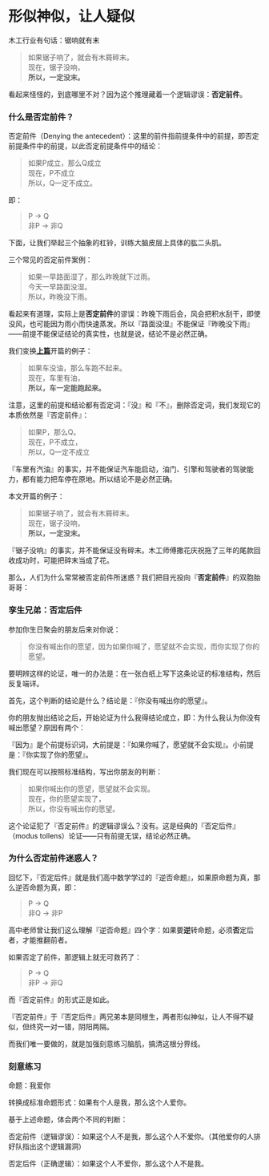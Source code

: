 # 形似神似，让人疑似


木工行业有句话：锯响就有末
>   如果锯子响了，就会有木屑碎末。<br />现在，锯子没响，<br />
>   **所以，一定没末。**

看起来怪怪的，到底哪里不对？因为这个推理藏着一个逻辑谬误：**否定前件**。

### 什么是否定前件？

否定前件（Denying the antecedent）：这里的前件指前提条件中的前提，即否定前提条件中的前提，以此否定前提条件中的结论：

>  如果P成立，那么Q成立<br />现在，P不成立<br />
>  所以，Q一定不成立。

即：

>  P → Q <br />非P → 非Q 

下面，让我们举起三个抽象的杠铃，训练大脑皮层上具体的肱二头肌。

三个常见的否定前件案例：

> 如果一早路面湿了，那么昨晚就下过雨。<br />
> 今天一早路面没湿。<br />
> 所以，昨晚没下雨。

看起来有道理，实际上是**否定前件**的谬误：昨晚下雨后会，风会把积水刮干，即使没风，也可能因为雨小而快速蒸发。所以『路面没湿』不能保证『昨晚没下雨』——前提不能保证结论的真实性，也就是说，结论不是必然正确。

我们变换[**上篇**](https://doraemonj.github.io/zh-cn/logical_fallacy_001/)开篇的例子：

>   如果车没油，那么车跑不起来。<br />现在，车里有油，<br />
>   **所以，车一定能跑起来。**

注意，这里的前提和结论都有否定词：『没』和『不』，删除否定词，我们发现它的本质依然是『否定前件』：

>   如果P，那么Q。<br />
>   现在，P不成立，<br />
>   所以，Q一定不成立

『车里有汽油』的事实，并不能保证汽车能启动，油门、引擎和驾驶者的驾驶能力，都有能力把车停在原地。所以结论不是必然正确。

本文开篇的例子：

>   如果锯子响了，就会有木屑碎末。<br />现在，锯子没响，<br />
>   **所以，一定没末。**

『锯子没响』的事实，并不能保证没有碎末。木工师傅撒花庆祝拖了三年的尾款回收成功时，可能把碎末当成了花。

那么，人们为什么常常被否定前件所迷惑？我们把目光投向『**否定前件**』的双胞胎哥哥：

### 孪生兄弟：否定后件

参加你生日聚会的朋友后来对你说：

>   你没有喊出你的愿望，因为如果你喊了，愿望就不会实现，而你实现了你的愿望。

要明辨这样的论证，唯一的办法是：在一张白纸上写下这条论证的标准结构，然后反复端详。

首先，这个判断的结论是什么？结论是：『你没有喊出你的愿望』。

你的朋友抛出结论之后，开始论证为什么我得结论成立，即：为什么我认为你没有喊出愿望？原因有两个：

『因为』是个前提标识词，大前提是：『如果你喊了，愿望就不会实现』。小前提是：『你实现了你的愿望』。

我们现在可以按照标准结构，写出你朋友的判断：

>   如果你喊出你的愿望，愿望就不会实现。<br />
>   现在，你的愿望实现了，<br />
>   所以，你没有喊出你的愿望。

这个论证犯了『否定前件』的逻辑谬误么？没有。这是经典的『否定后件』（modus tollens）论证——只有前提无误，结论必然正确。

### 为什么否定前件迷惑人？

回忆下，『否定后件』就是我们高中数学学过的『逆否命题』，如果原命题为真，那么逆否命题为真，即：

>  P → Q <br />非Q → 非P 

高中老师曾让我们这么理解『逆否命题』四个字：如果要**逆**转命题，必须**否**定后者，才能推翻前者。

如果否定了前件，那逻辑上就无可救药了：

>  P → Q <br />非P → 非Q 

而『否定前件』的形式正是如此。

『否定前件』于『否定后件』两兄弟本是同根生，两者形似神似，让人不得不疑似，但终究一对一错，阴阳两隔。

而我们唯一要做的，就是加强刻意练习脑肌，搞清这根分界线。

### 刻意练习

命题：我爱你

转换成标准命题形式：如果有个人是我，那么这个人爱你。

基于上述命题，体会两个不同的判断：

否定前件（逻辑谬误）：如果这个人不是我，那么这个人不爱你。（其他爱你的人排好队指出这个逻辑漏洞）

否定后件（正确逻辑）：如果这个人不爱你，那么这个人不是我。

